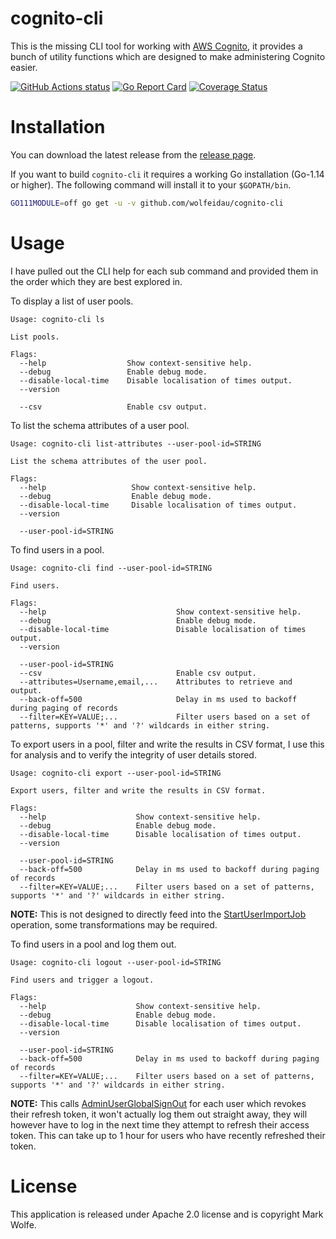 # cognito-cli

This is the missing CLI tool for working with [AWS Cognito](https://aws.amazon.com/cognito), it provides a bunch of utility functions which are designed to make administering Cognito easier.

[![GitHub Actions status](https://github.com/wolfeidau/cognito-cli/workflows/Go/badge.svg?branch=master)](https://github.com/wolfeidau/cognito-cli/actions?query=workflow%3AGo)
[![Go Report Card](https://goreportcard.com/badge/github.com/wolfeidau/cognito-cli)](https://goreportcard.com/report/github.com/wolfeidau/cognito-cli) [![Coverage Status](https://coveralls.io/repos/github/wolfeidau/cognito-cli/badge.svg?branch=master)](https://coveralls.io/github/wolfeidau/cognito-cli?branch=master)

# Installation

You can download the latest release from the [release page](https://github.com/wolfeidau/cognito-cli/releases).

If you want to build `cognito-cli` it requires a working Go installation (Go-1.14 or higher). The following command will install it to your `$GOPATH/bin`.

```bash
GO111MODULE=off go get -u -v github.com/wolfeidau/cognito-cli
```

# Usage

I have pulled out the CLI help for each sub command and provided them in the order which they are best explored in.

To display a list of user pools.

```
Usage: cognito-cli ls

List pools.

Flags:
  --help                  Show context-sensitive help.
  --debug                 Enable debug mode.
  --disable-local-time    Disable localisation of times output.
  --version

  --csv                   Enable csv output.

```

To list the schema attributes of a user pool.

```
Usage: cognito-cli list-attributes --user-pool-id=STRING

List the schema attributes of the user pool.

Flags:
  --help                   Show context-sensitive help.
  --debug                  Enable debug mode.
  --disable-local-time     Disable localisation of times output.
  --version

  --user-pool-id=STRING
```

To find users in a pool.

```
Usage: cognito-cli find --user-pool-id=STRING

Find users.

Flags:
  --help                             Show context-sensitive help.
  --debug                            Enable debug mode.
  --disable-local-time               Disable localisation of times output.
  --version

  --user-pool-id=STRING
  --csv                              Enable csv output.
  --attributes=Username,email,...    Attributes to retrieve and output.
  --back-off=500                     Delay in ms used to backoff during paging of records
  --filter=KEY=VALUE;...             Filter users based on a set of patterns, supports '*' and '?' wildcards in either string.

```

To export users in a pool, filter and write the results in CSV format, I use this for analysis and to verify the integrity of user details stored.

```
Usage: cognito-cli export --user-pool-id=STRING

Export users, filter and write the results in CSV format.

Flags:
  --help                    Show context-sensitive help.
  --debug                   Enable debug mode.
  --disable-local-time      Disable localisation of times output.
  --version

  --user-pool-id=STRING
  --back-off=500            Delay in ms used to backoff during paging of records
  --filter=KEY=VALUE;...    Filter users based on a set of patterns, supports '*' and '?' wildcards in either string.

```

**NOTE:** This is not designed to directly feed into the [StartUserImportJob](https://docs.aws.amazon.com/cognito-user-identity-pools/latest/APIReference/API_StartUserImportJob.html) operation, some transformations may be required.

To find users in a pool and log them out.

```
Usage: cognito-cli logout --user-pool-id=STRING

Find users and trigger a logout.

Flags:
  --help                    Show context-sensitive help.
  --debug                   Enable debug mode.
  --disable-local-time      Disable localisation of times output.
  --version

  --user-pool-id=STRING
  --back-off=500            Delay in ms used to backoff during paging of records
  --filter=KEY=VALUE;...    Filter users based on a set of patterns, supports '*' and '?' wildcards in either string.

```

**NOTE:** This calls [AdminUserGlobalSignOut](https://docs.aws.amazon.com/cognito-user-identity-pools/latest/APIReference/API_AdminUserGlobalSignOut.html) for each user which revokes their refresh token, it won't actually log them out straight away, they will however have to log in the next time they attempt to refresh their access token. This can take up to 1 hour for users who have recently refreshed their token.

# License

This application is released under Apache 2.0 license and is copyright Mark Wolfe.